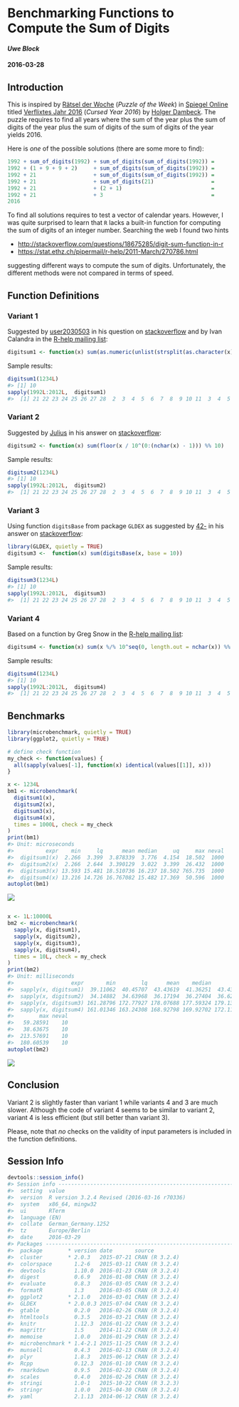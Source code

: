 Benchmarking Functions to Compute the Sum of Digits
===================================================

#### *Uwe Block*

#### 2016-03-28

Introduction
------------

This is inspired by [Rätsel der Woche](http://www.spiegel.de/wissenschaft/mensch/raetsel-der-woche-verflixtes-jahr-2016-a-1069870.html) (*Puzzle of the Week*) in [Spiegel Online](http://www.spiegel.de/wissenschaft/mensch/raetsel-der-woche-verflixtes-jahr-2016-a-1069870.html) titled [Verflixtes Jahr 2016](http://www.spiegel.de/wissenschaft/mensch/raetsel-der-woche-verflixtes-jahr-2016-a-1069870.html) (*Cursed Year 2016*) by [Holger Dambeck](http://www.spiegel.de/impressum/autor-1707.html). The puzzle requires to find all years where the sum of the year plus the sum of digits of the year plus the sum of digits of the sum of digits of the year yields 2016.

Here is *one* of the possible solutions (there are some more to find):

``` r
1992 + sum_of_digits(1992) + sum_of_digits(sum_of_digits(1992)) =
1992 + (1 + 9 + 9 + 2)     + sum_of_digits(sum_of_digits(1992)) =
1992 + 21                  + sum_of_digits(sum_of_digits(1992)) =
1992 + 21                  + sum_of_digits(21)                  =
1992 + 21                  + (2 + 1)                            =
1992 + 21                  + 3                                  =
2016
```

To find all solutions requires to test a vector of calendar years. However, I was quite surprised to learn that `R` lacks a built-in function for computing the sum of digits of an integer number. Searching the web I found two hints

-   <http://stackoverflow.com/questions/18675285/digit-sum-function-in-r>
-   <https://stat.ethz.ch/pipermail/r-help/2011-March/270786.html>

suggesting different ways to compute the sum of digits. Unfortunately, the different methods were not compared in terms of speed.

Function Definitions
--------------------

### Variant 1

Suggested by [user2030503](http://stackoverflow.com/users/2030503/user2030503) in his question on [stackoverflow](http://stackoverflow.com/q/18675285/3817004) and by Ivan Calandra in the [R-help mailing list](https://stat.ethz.ch/pipermail/r-help/2011-March/270713.html):

``` r
digitsum1 <- function(x) sum(as.numeric(unlist(strsplit(as.character(x), split = ""))))
```

Sample results:

``` r
digitsum1(1234L)
#> [1] 10
sapply(1992L:2012L,  digitsum1)
#>  [1] 21 22 23 24 25 26 27 28  2  3  4  5  6  7  8  9 10 11  3  4  5
```

### Variant 2

Suggested by [Julius](http://stackoverflow.com/users/1320535/julius) in his answer on [stackoverflow](http://stackoverflow.com/a/18675519/3817004):

``` r
digitsum2 <- function(x) sum(floor(x / 10^(0:(nchar(x) - 1))) %% 10)
```

Sample results:

``` r
digitsum2(1234L)
#> [1] 10
sapply(1992L:2012L,  digitsum2)
#>  [1] 21 22 23 24 25 26 27 28  2  3  4  5  6  7  8  9 10 11  3  4  5
```

### Variant 3

Using function `digitsBase` from package `GLDEX` as suggested by [42-](http://stackoverflow.com/users/1855677/42) in his answer on [stackoverflow](http://stackoverflow.com/a/18675445/3817004):

``` r
library(GLDEX, quietly = TRUE)
digitsum3 <-  function(x) sum(digitsBase(x, base = 10))
```

Sample results:

``` r
digitsum3(1234L)
#> [1] 10
sapply(1992L:2012L,  digitsum3)
#>  [1] 21 22 23 24 25 26 27 28  2  3  4  5  6  7  8  9 10 11  3  4  5
```

### Variant 4

Based on a function by Greg Snow in the [R-help mailing list](https://stat.ethz.ch/pipermail/r-help/2011-March/270786.html):

``` r
digitsum4 <- function(x) sum(x %/% 10^seq(0, length.out = nchar(x)) %% 10)
```

Sample results:

``` r
digitsum4(1234L)
#> [1] 10
sapply(1992L:2012L,  digitsum4)
#>  [1] 21 22 23 24 25 26 27 28  2  3  4  5  6  7  8  9 10 11  3  4  5
```

Benchmarks
----------

``` r
library(microbenchmark, quietly = TRUE)
library(ggplot2, quietly = TRUE)

# define check function
my_check <- function(values) {
  all(sapply(values[-1], function(x) identical(values[[1]], x)))
}

x <- 1234L
bm1 <- microbenchmark(
  digitsum1(x),
  digitsum2(x),
  digitsum3(x),
  digitsum4(x),
  times = 1000L, check = my_check
)
print(bm1)
#> Unit: microseconds
#>          expr    min     lq      mean median     uq     max neval
#>  digitsum1(x)  2.266  3.399  3.878339  3.776  4.154  18.502  1000
#>  digitsum2(x)  2.266  2.644  3.390129  3.022  3.399  26.432  1000
#>  digitsum3(x) 13.593 15.481 18.510736 16.237 18.502 765.735  1000
#>  digitsum4(x) 13.216 14.726 16.767082 15.482 17.369  50.596  1000
autoplot(bm1)
```

![](digitsum-benchmark-1.png)<!-- -->

``` r

x <- 1L:10000L
bm2 <- microbenchmark(
  sapply(x, digitsum1),
  sapply(x, digitsum2),
  sapply(x, digitsum3),
  sapply(x, digitsum4),
  times = 10L, check = my_check
)
print(bm2)
#> Unit: milliseconds
#>                  expr       min        lq      mean    median        uq
#>  sapply(x, digitsum1)  39.11062  40.45707  43.43619  41.36251  43.43392
#>  sapply(x, digitsum2)  34.14882  34.63968  36.17194  36.27404  36.62689
#>  sapply(x, digitsum3) 161.28796 172.77927 178.07688 177.59324 179.13245
#>  sapply(x, digitsum4) 161.01346 163.24308 168.92798 169.92702 172.11283
#>        max neval
#>   59.28591    10
#>   38.63675    10
#>  213.57691    10
#>  180.60539    10
autoplot(bm2)
```

![](digitsum-benchmark-2.png)<!-- -->

Conclusion
----------

Variant 2 is slightly faster than variant 1 while variants 4 and 3 are much slower. Although the code of variant 4 seems to be similar to variant 2, variant 4 is less efficient (but still better than variant 3).

Please, note that *no* checks on the validity of input parameters is included in the function definitions.

Session Info
------------

``` r
devtools::session_info()
#> Session info --------------------------------------------------------------
#>  setting  value                                      
#>  version  R version 3.2.4 Revised (2016-03-16 r70336)
#>  system   x86_64, mingw32                            
#>  ui       RTerm                                      
#>  language (EN)                                       
#>  collate  German_Germany.1252                        
#>  tz       Europe/Berlin                              
#>  date     2016-03-29
#> Packages ------------------------------------------------------------------
#>  package        * version date       source        
#>  cluster        * 2.0.3   2015-07-21 CRAN (R 3.2.4)
#>  colorspace       1.2-6   2015-03-11 CRAN (R 3.2.4)
#>  devtools         1.10.0  2016-01-23 CRAN (R 3.2.4)
#>  digest           0.6.9   2016-01-08 CRAN (R 3.2.4)
#>  evaluate         0.8.3   2016-03-05 CRAN (R 3.2.4)
#>  formatR          1.3     2016-03-05 CRAN (R 3.2.4)
#>  ggplot2        * 2.1.0   2016-03-01 CRAN (R 3.2.4)
#>  GLDEX          * 2.0.0.3 2015-07-04 CRAN (R 3.2.4)
#>  gtable           0.2.0   2016-02-26 CRAN (R 3.2.4)
#>  htmltools        0.3.5   2016-03-21 CRAN (R 3.2.4)
#>  knitr            1.12.3  2016-01-22 CRAN (R 3.2.4)
#>  magrittr         1.5     2014-11-22 CRAN (R 3.2.4)
#>  memoise          1.0.0   2016-01-29 CRAN (R 3.2.4)
#>  microbenchmark * 1.4-2.1 2015-11-25 CRAN (R 3.2.4)
#>  munsell          0.4.3   2016-02-13 CRAN (R 3.2.4)
#>  plyr             1.8.3   2015-06-12 CRAN (R 3.2.4)
#>  Rcpp             0.12.3  2016-01-10 CRAN (R 3.2.4)
#>  rmarkdown        0.9.5   2016-02-22 CRAN (R 3.2.4)
#>  scales           0.4.0   2016-02-26 CRAN (R 3.2.4)
#>  stringi          1.0-1   2015-10-22 CRAN (R 3.2.3)
#>  stringr          1.0.0   2015-04-30 CRAN (R 3.2.4)
#>  yaml             2.1.13  2014-06-12 CRAN (R 3.2.4)
```

